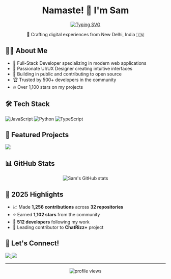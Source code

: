 <div align="center">
  
# Namaste! 👋 I'm Sam

[![Typing SVG](https://readme-typing-svg.herokuapp.com?font=Fira+Code&pause=1000&color=6AD600&center=true&width=435&lines=Full-Stack+Developer+%26+UI%2FUX+Designer;Building+seamless+web+experiences;1%2C250%2B+Contributions;1%2C100%2B+GitHub+Stars)](https://git.io/typing-svg)

🚀 Crafting digital experiences from New Delhi, India 🇮🇳

</div>

## 👨‍💻 About Me

- 🎯 Full-Stack Developer specializing in modern web applications
- 🎨 Passionate UI/UX Designer creating intuitive interfaces
- 🌱 Building in public and contributing to open source
- 🏆 Trusted by 500+ developers in the community
- 🔥 Over 1,100 stars on my projects

## 🛠️ Tech Stack

![JavaScript](https://img.shields.io/badge/JavaScript-F7DF1E?style=for-the-badge&logo=javascript&logoColor=black)
![Python](https://img.shields.io/badge/Python-3776AB?style=for-the-badge&logo=python&logoColor=white)
![TypeScript](https://img.shields.io/badge/TypeScript-007ACC?style=for-the-badge&logo=typescript&logoColor=white)

## 🌟 Featured Projects

<a href="https://github.com/SamAi0/ChatRizz-plus">
  <img align="center" src="https://github-readme-stats.vercel.app/api/pin/?username=SamAi0&repo=ChatRizz-plus&theme=dark" />
</a>

## 📊 GitHub Stats

<p align="center">
  <img src="https://github-readme-stats.vercel.app/api?username=SamAi0&show_icons=true&theme=dark" alt="Sam's GitHub stats" />
</p>

## 🎯 2025 Highlights

- 📈 Made **1,256 contributions** across **32 repositories**
- ⭐ Earned **1,102 stars** from the community
- 🤝 **512 developers** following my work
- 🚀 Leading contributor to **ChatRizz+** project

## 🤝 Let's Connect!

<p align="left">
  <a href="https://github.com/SamAi0" target="_blank">
    <img src="https://img.shields.io/badge/GitHub-100000?style=for-the-badge&logo=github&logoColor=white" />
  </a>
  <a href="https://twitter.com/SamAi0" target="_blank">
    <img src="https://img.shields.io/badge/Twitter-1DA1F2?style=for-the-badge&logo=twitter&logoColor=white" />
  </a>
</p>

---

<p align="center">
  <img src="https://komarev.com/ghpvc/?username=SamAi0&label=Profile%20views&color=0e75b6&style=flat" alt="profile views" />
</p>

